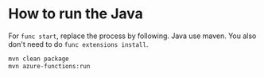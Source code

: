 # How to run the Java

For `func start`, replace the process by following.
Java use maven. You also don't need to do `func extensions install`.

```bash
mvn clean package
mvn azure-functions:run
```
